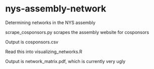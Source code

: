# nys-assembly-network
Determining networks in the NYS assembly

scrape_cosponsors.py scrapes the assembly website for cosponsors

Output is cosponsors.csv

Read this into visualizing_networks.R

Output is network_matrix.pdf, which is currently very ugly
